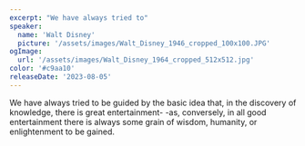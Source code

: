 ```yaml
---
excerpt: "We have always tried to"
speaker:
  name: 'Walt Disney'
  picture: '/assets/images/Walt_Disney_1946_cropped_100x100.JPG'
ogImage:
  url: '/assets/images/Walt_Disney_1964_cropped_512x512.jpg'
color: '#c9aa10'
releaseDate: '2023-08-05'
---
```

We have always tried to be guided by the basic idea that, in the discovery of knowledge, there is great entertainment- -as, conversely, in all good entertainment there is always some grain of wisdom, humanity, or enlightenment to be gained.

